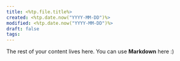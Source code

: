 ```yaml
---
title: <%tp.file.title%>
created: <%tp.date.now("YYYY-MM-DD")%>
modified: <%tp.date.now("YYYY-MM-DD")%>
draft: false
tags:
---
```


The rest of your content lives here. You can use **Markdown** here :)
